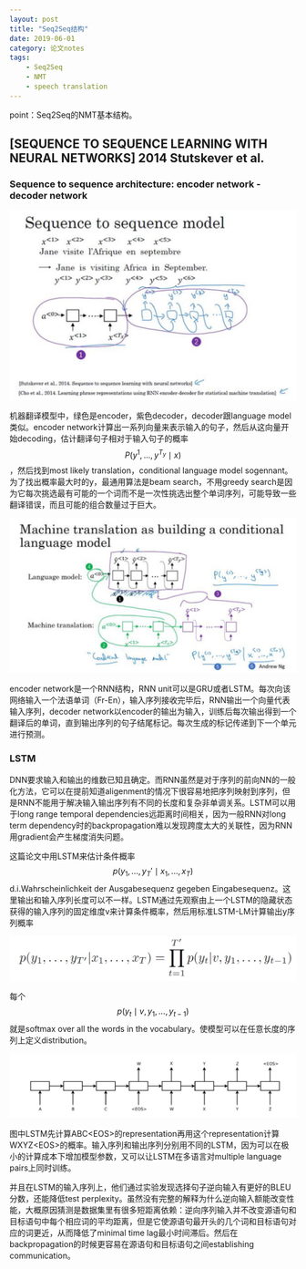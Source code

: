 ```yaml
---
layout: post
title: "Seq2Seq结构"
date: 2019-06-01
category: 论文notes
tags: 
    - Seq2Seq
    - NMT
    - speech translation
---
```


point：Seq2Seq的NMT基本结构。

## [SEQUENCE TO SEQUENCE LEARNING WITH NEURAL NETWORKS] 2014 Stutskever et al. ##

### Sequence to sequence architecture: encoder network - decoder network

![Seq2Seq model](/assets/images/postsimage/0601/Seq2Seq_model.jpg)

机器翻译模型中，绿色是encoder，紫色decoder，decoder跟language model类似。encoder network计算出一系列向量来表示输入的句子，然后从这向量开始decoding，估计翻译句子相对于输入句子的概率 $$P(y^1,...,y^{T_y} \mid x)$$，然后找到most likely translation，conditional language model sogennant。为了找出概率最大时的y，最通用算法是beam search，不用greedy search是因为它每次挑选最有可能的一个词而不是一次性挑选出整个单词序列，可能导致一些翻译错误，而且可能的组合数量过于巨大。

![encoder-decoder](/assets/images/postsimage/0601/encoder-decoder.jpg)

encoder network是一个RNN结构，RNN unit可以是GRU或者LSTM。每次向该网络输入一个法语单词（Fr-En），输入序列接收完毕后，RNN输出一个向量代表输入序列，decoder network以encoder的输出为输入，训练后每次输出得到一个翻译后的单词，直到输出序列的句子结尾标记。每次生成的标记传递到下一个单元进行预测。

### LSTM ###

DNN要求输入和输出的维数已知且确定。而RNN虽然是对于序列的前向NN的一般化方法，它可以在提前知道aligenment的情况下很容易地把序列映射到序列，但是RNN不能用于解决输入输出序列有不同的长度和复杂非单调关系。LSTM可以用于long range temporal dependencies远距离时间相关，因为一般RNN对long term dependency时的backpropagation难以发现跨度太大的关联性，因为RNN用gradient会产生梯度消失问题。

这篇论文中用LSTM来估计条件概率$$p(y_1,...,y_T'\mid x_1, ..., x_T)$$ d.i.Wahrscheinlichkeit der Ausgabesequenz gegeben Eingabesequenz。这里输出和输入序列长度可以不一样。LSTM通过先观察由上一个LSTM的隐藏状态获得的输入序列的固定维度v来计算条件概率，然后用标准LSTM-LM计算输出y序列概率

![LSTM-LM formulatioin](/assets/images/postsimage/0601/lstm-lm-formulation.jpg)

每个$$p(y_t \mid v, y_1, ..., y_{t-1})$$就是softmax over all the words in the vocabulary。<EOS>使模型可以在任意长度的序列上定义distribution。

![LSTM model](/assets/images/postsimage/0601/LSTM.jpg)

图中LSTM先计算ABC\<EOS\>的representation再用这个representation计算WXYZ\<EOS\>的概率。输入序列和输出序列分别用不同的LSTM，因为可以在极小的计算成本下增加模型参数，又可以让LSTM在多语言对multiple language pairs上同时训练。

并且在LSTM的输入序列上，他们通过实验发现选择句子逆向输入有更好的BLEU分数，还能降低test perplexity。虽然没有完整的解释为什么逆向输入额能改变性能，大概原因猜测是数据集里有很多短距离依赖：逆向序列输入并不改变源语句和目标语句中每个相应词的平均距离，但是它使源语句最开头的几个词和目标语句对应的词更近，从而降低了minimal time lag最小时间滞后。然后在backpropagation的时候更容易在源语句和目标语句之间establishing communication。